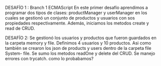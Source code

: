 DESAFÍO 1 : Branch 1
ECMAScript
En este primer desafío aprendimos a programar dos tipos de clases: productManager y userManager en los cuales se gestionó un conjunto de productos y usuarios con sos propiedades respectivamente. Además, iniciamos los metodos create y read de CRUD.


DESAFÍO 2: 
Se gestionó los usuarios y productos que fueron guardados en la carpeta memory y file. Definimos 4 usuarios y 10 productos. Asi como también se crearon los json de products y users dentro de la carpeta file System- file.
Se sumo los metodos readOne y delete del CRUD.
Se manejo errores con trycatch. 
como lo probabamos?
